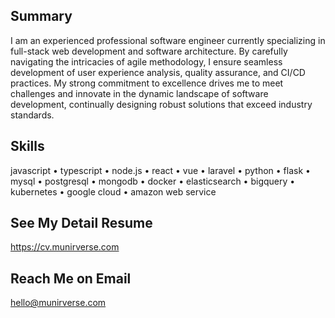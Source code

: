 ## Summary
I am an experienced professional software engineer currently specializing in full-stack web development and software architecture. By carefully navigating the intricacies of agile methodology, I ensure seamless development of user experience analysis, quality assurance, and CI/CD practices. My strong commitment to excellence drives me to meet challenges and innovate in the dynamic landscape of software development, continually designing robust solutions that exceed industry standards.

## Skills
javascript
	•	typescript
	•	node.js
	•	react
	•	vue
	•	laravel
	•	python
	•	flask
	•	mysql
	•	postgresql
	•	mongodb
	•	docker
	•	elasticsearch
	•	bigquery
	•	kubernetes
	•	google cloud
	•	amazon web service

 ## See My Detail Resume
 https://cv.munirverse.com

 ## Reach Me on Email
 hello@munirverse.com

